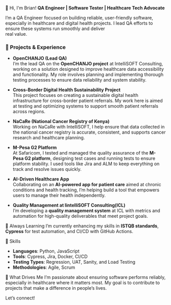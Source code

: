 👋 Hi, I'm Brian!
**QA Engineer | Software Tester | Healthcare Tech Advocate**

 I’m a QA Engineer focused on building reliable, user-friendly software, especially in healthcare and digital health projects. I lead QA efforts to ensure these systems run smoothly and deliver   
 real value.

### 🔑 Projects & Experience

- **OpenCHANJO (Lead QA)**  
  I’m the lead QA on the **OpenCHANJO project** at IntelliSOFT Consulting, working on a solution designed to improve healthcare data accessibility and functionality. My role involves planning and implementing thorough testing processes to ensure data reliability and system stability.

- **Cross-Border Digital Health Sustainability Project**  
  This project focuses on creating a sustainable digital health infrastructure for cross-border patient referrals. My work here is aimed at testing and optimizing systems to support smooth patient referrals across regions.

- **NaCaRe (National Cancer Registry of Kenya)**  
  Working on NaCaRe with IntelliSOFT, I help ensure that data collected in the national cancer registry is accurate, consistent, and supports cancer research and healthcare planning.

- **M-Pesa G2 Platform**  
  At Safaricom, I tested and managed the quality assurance of the **M-Pesa G2 platform**, designing test cases and running tests to ensure platform stability. I used tools like Jira and ALM to keep everything on track and resolve issues quickly.

- **AI-Driven Healthcare App**  
  Collaborating on an **AI-powered app for patient care** aimed at chronic conditions and health tracking, I’m helping build a tool that empowers users to manage their health independently.

- **Quality Management at IintelliSOFT Consulting(ICL)**  
  I’m developing a **quality management system** at ICL with metrics and automation for high-quality deliverables that meet project goals.
  

🌱 Always Learning
I’m currently enhancing my skills in **ISTQB standards**, **Cypress** for test automation, and CI/CD with GitHub Actions.

💼 Skills
- **Languages**: Python, JavaScript
- **Tools**: Cypress, Jira, Docker, CI/CD
- **Testing Types**: Regression, UAT, Sanity, and Load Testing
- **Methodologies**: Agile, Scrum

🚀 What Drives Me
I’m passionate about ensuring software performs reliably, especially in healthcare where it matters most. My goal is to contribute to projects that make a difference in people’s lives.

Let’s connect!
